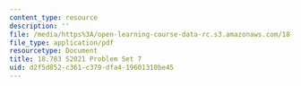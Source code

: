 ```yaml
---
content_type: resource
description: ''
file: /media/https%3A/open-learning-course-data-rc.s3.amazonaws.com/18-783-elliptic-curves-spring-2021/d2f5d852c361c379dfa419601310be45_MIT18_783S21_PS7.pdf
file_type: application/pdf
resourcetype: Document
title: 18.783 S2021 Problem Set 7
uid: d2f5d852-c361-c379-dfa4-19601310be45
---
```

